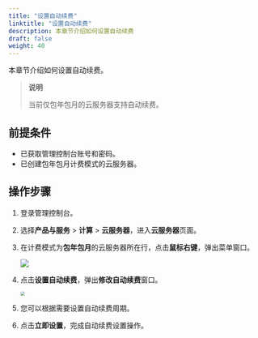 ```yaml
---
title: "设置自动续费"
linktitle: "设置自动续费"
description: 本章节介绍如何设置自动续费
draft: false
weight: 40
---
```


本章节介绍如何设置自动续费。

> **说明**
>
> 当前仅包年包月的云服务器支持自动续费。

## 前提条件

- 已获取管理控制台账号和密码。
- 已创建包年包月计费模式的云服务器。


## 操作步骤

1. 登录管理控制台。

2. 选择**产品与服务** > **计算** > **云服务器**，进入**云服务器**页面。

3. 在计费模式为**包年包月**的云服务器所在行，点击**鼠标右键**，弹出菜单窗口。

   ![](/compute/vm/_images/vm_auto_revewal.png)
   
4. 点击**设置自动续费**，弹出**修改自动续费**窗口。

   <img src="/compute/vm/_images/vm_auto_revewal_win.png" style="zoom:50%;" />
   
5. 您可以根据需要设置自动续费周期。

6. 点击**立即设置**，完成自动续费设置操作。
